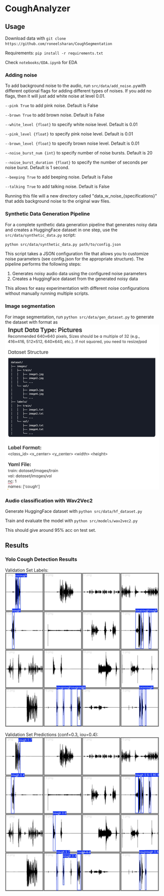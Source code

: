 # CoughAnalyzer

## Usage
Download data with
`git clone https://github.com/roneelsharan/CoughSegmentation`

Requirements: `pip install -r requirements.txt`

Check `notebooks/EDA.ipynb` for EDA

### Adding noise
To add background noise to the audio, run `src/data/add_noise.py`with different optional flags for adding different types of noises. If you add no flags, then it will just add white noise at level 0.01. 

`--pink True` to add pink noise. Default is False 

`--brown True` to add brown noise. Default is False 

`--white_level {float}` to specify white noise level. Default is 0.01

`--pink_level {float}` to specify pink noise level. Default is 0.01 

`--brown_level {float}` to specify brown noise level. Default is 0.01

`--noise_burst_num {int}` to specify number of noise bursts. Default is 20

`--noise_burst_duration {float}` to specify the number of seconds per noise burst. Default is 1 second. 

`--beeping True` to add beeping noise. Default is False

`--talking True` to add talking noise. Default is False

Running this file will a new directory called "data_w_noise_{specifications}" that adds background noise to the original wav files. 

### Synthetic Data Generation Pipeline
For a complete synthetic data generation pipeline that generates noisy data and creates a HuggingFace dataset in one step, use the `src/data/synthetic_data.py` script:

```bash
python src/data/synthetic_data.py path/to/config.json
```

This script takes a JSON configuration file that allows you to customize noise parameters (see config.json for the appropriate structure).
The pipeline performs the following steps:
1. Generates noisy audio data using the configured noise parameters
2. Creates a HuggingFace dataset from the generated noisy data

This allows for easy experimentation with different noise configurations without manually running multiple scripts.

### Image segmentation
For image segmentation, run `python src/data/gen_dataset.py` to generate the dataset with format as
![](figures/data_format.jpg)



### Audio classification with Wav2Vec2
Generate HuggingFace dataset with `python src/data/hf_dataset.py`

Train and evaluate the model with `python src/models/wav2vec2.py`

This should give around 95% acc on test set.

## Results
### Yolo Cough Detection Results
Validation Set Labels:
![](src/yolo/runs/detect/val/val_batch0_labels.jpg)

Validation Set Predictions (conf=0.3, iou=0.4):
![](src/yolo/runs/detect/val/val_batch0_pred.jpg)